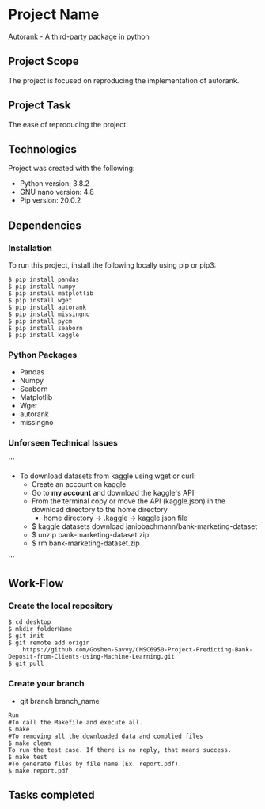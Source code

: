 # Project Name
[Autorank - A third-party package in python](https://www.kaggle.com/janiobachmann/bank-marketing-dataset)

## Project Scope
The project is focused on reproducing the implementation of autorank.

## Project Task
The ease of reproducing the project.

## Technologies
Project was created with the following:
* Python version: 3.8.2
* GNU nano version: 4.8
* Pip version: 20.0.2

## Dependencies
### Installation
To run this project, install the following locally using pip or pip3:

```
$ pip install pandas
$ pip install numpy
$ pip install matplotlib
$ pip install wget 
$ pip install autorank
$ pip install missingno
$ pip install pycm
$ pip install seaborn
$ pip install kaggle

```
### Python Packages
* Pandas
* Numpy
* Seaborn	
* Matplotlib
* Wget
* autorank
* missingno

### Unforseen Technical Issues
'''
* To download datasets from kaggle using wget or curl:
    * Create an account on kaggle
    * Go to <b>my account</b> and download the kaggle's API
    * From the terminal copy or move the API (kaggle.json) in the download directory to the home directory
        * home directory -> .kaggle -> kaggle.json file
    * $ kaggle datasets download janiobachmann/bank-marketing-dataset
    * $ unzip bank-marketing-dataset.zip
    * $ rm bank-marketing-dataset.zip 

'''
## Work-Flow
### Create the local repository

```
$ cd desktop
$ mkdir folderName
$ git init
$ git remote add origin 
    https://github.com/Goshen-Savvy/CMSC6950-Project-Predicting-Bank-Deposit-from-Clients-using-Machine-Learning.git
$ git pull
```
### Create your branch

* git branch branch_name

```
Run
#To call the Makefile and execute all.
$ make
#To removing all the downloaded data and complied files
$ make clean
To run the test case. If there is no reply, that means success.
$ make test
#To generate files by file name (Ex. report.pdf).
$ make report.pdf
```

## Tasks completed      